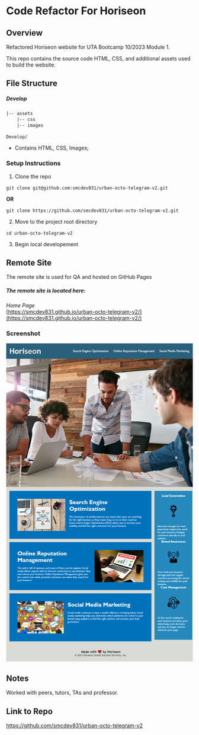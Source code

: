# Code Refactor For Horiseon

## Overview

Refactored Horiseon website for UTA Bootcamp 10/2023 Module 1.

This repo contains the source code HTML, CSS, and additional assets used to build the website.

## File Structure

##### Develop

```shell
|-- assets
    |-- css
    |-- images
```

`Develop/`

- Contains HTML, CSS, Images;

### Setup Instructions

1. Clone the repo

```shell
git clone git@github.com:smcdev831/urban-octo-telegram-v2.git
```

**OR**

```shell
git clone https://github.com/smcdev831/urban-octo-telegram-v2.git
```

2. Move to the project root directory

```shell
cd urban-octo-telegram-v2
```

3. Begin local developement

## Remote Site

The remote site is used for QA and hosted on GitHub Pages

##### The remote site is located here:

_Home Page_<br>[https://smcdev831.github.io/urban-octo-telegram-v2/](https://smcdev831.github.io/urban-octo-telegram-v2/)

### Screenshot

![Horiseon Screenshot](https://github.com/smcdev831/urban-octo-telegram-v2/blob/main/assets/images/127.0.0.1_5500_Homework_urban-octo-telegram-main_Develop_index.html.png)

## Notes

Worked with peers, tutors, TAs and professor.

## Link to Repo

https://github.com/smcdev831/urban-octo-telegram-v2
